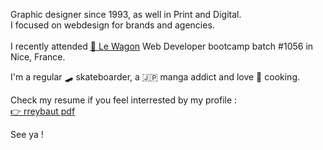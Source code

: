 Graphic designer since 1993, as well in Print and Digital.
<br>
I focused on webdesign for brands and agencies.
<br>
<br>
I recently attended <a href="https://www.lewagon.com">🚂 Le Wagon</a>
 Web Developer bootcamp batch #1056 in Nice, France.
<br>

I'm a regular 🛹 skateboarder, a 🇯🇵 manga addict and love 🍥 cooking.

Check my resume if you feel interrested by my profile :<br>
<a href="https://drive.google.com/file/d/1YhhZeyrZ7cqlF797DrbH604P_AmAWiRP/view?usp=sharing">👉 rreybaut pdf</a>

See ya !

<!--
**rreybaut/rreybaut** is a ✨ _special_ ✨ repository because its `README.md` (this file) appears on your GitHub profile.

Here are some ideas to get you started:

- 🔭 I’m currently working on ...
- 🌱 I’m currently learning ...
- 👯 I’m looking to collaborate on ...
- 🤔 I’m looking for help with ...
- 💬 Ask me about ...
- 📫 How to reach me: ...
- 😄 Pronouns: ...
- ⚡ Fun fact: ...
-->
